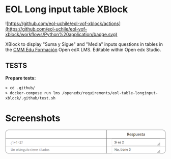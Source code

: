 # EOL Long input table XBlock

![https://github.com/eol-uchile/eol-vof-xblock/actions](https://github.com/eol-uchile/eol-vof-xblock/workflows/Python%20application/badge.svg)

XBlock to display "Suma y Sigue" and "Media" inputs questions in tables in the [CMM Edu Formación](https://cmmeduformacion.uchile.cl) Open edX LMS. Editable within Open edx Studio.

## TESTS
**Prepare tests:**

    > cd .github/
    > docker-compose run lms /openedx/requirements/eol-table-longinput-xblock/.github/test.sh

# Screenshots
![Screenshot-example](tablelonginput/examples/example1.png?style=center)

